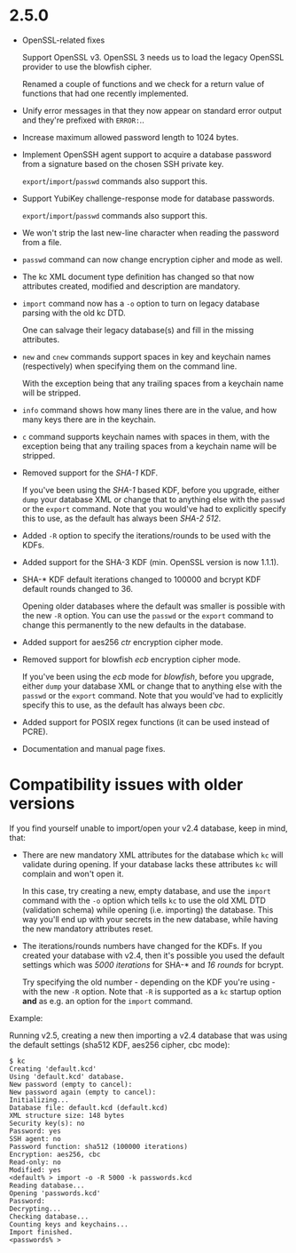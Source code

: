 # 2.5.0
* OpenSSL-related fixes

  Support OpenSSL v3.
  OpenSSL 3 needs us to load the legacy OpenSSL provider to use the blowfish cipher.

  Renamed a couple of functions and we check for a return value of functions that had one recently implemented.
* Unify error messages in that they now appear on standard error output and they're prefixed with `ERROR:`..
* Increase maximum allowed password length to 1024 bytes.
* Implement OpenSSH agent support to acquire a database password from a signature based on the chosen SSH private key.

  `export`/`import`/`passwd` commands also support this.
* Support YubiKey challenge-response mode for database passwords.

  `export`/`import`/`passwd` commands also support this.  
* We won't strip the last new-line character when reading the password from a file.
* `passwd` command can now change encryption cipher and mode as well.
* The kc XML document type definition has changed so that now attributes created, modified and description are mandatory.
* `import` command now has a `-o` option to turn on legacy database parsing with the old kc DTD.

  One can salvage their legacy database(s) and fill in the missing attributes.
* `new` and `cnew` commands support spaces in key and keychain names (respectively) when specifying them on the command line.

  With the exception being that any trailing spaces from a keychain name will be stripped.
* `info` command shows how many lines there are in the value, and how many keys there are in the keychain.
* `c` command supports keychain names with spaces in them, with the exception being that any trailing spaces from a keychain name will be stripped.
* Removed support for the _SHA-1_ KDF.

  If you've been using the _SHA-1_ based KDF, before you upgrade, either `dump` your database XML or change that to anything else with the `passwd` or the `export` command. Note that you would've had to explicitly specify this to use, as the default has always been _SHA-2 512_.
* Added `-R` option to specify the iterations/rounds to be used with the KDFs.
* Added support for the SHA-3 KDF (min. OpenSSL version is now 1.1.1).
* SHA-\* KDF default iterations changed to 100000 and bcrypt KDF default rounds changed to 36.

  Opening older databases where the default was smaller is possible with the new `-R` option. You can use the `passwd` or the `export` command to change this permanently to the new defaults in the database.
* Added support for aes256 _ctr_ encryption cipher mode.
* Removed support for blowfish _ecb_ encryption cipher mode.

  If you've been using the _ecb_ mode for _blowfish_, before you upgrade, either `dump` your database XML or change that to anything else with the `passwd` or the `export` command. Note that you would've had to explicitly specify this to use, as the default has always been _cbc_.
* Added support for POSIX regex functions (it can be used instead of PCRE).
* Documentation and manual page fixes.

# Compatibility issues with older versions
If you find yourself unable to import/open your v2.4 database, keep in mind, that:

* There are new mandatory XML attributes for the database which `kc` will validate during opening. If your database lacks these attributes `kc` will complain and won't open it.

  In this case, try creating a new, empty database, and use the `import` command with the `-o` option which tells `kc` to use the old XML DTD (validation schema) while opening (i.e. importing) the database. This way you'll end up with your secrets in the new database, while having the new mandatory attributes reset.
* The iterations/rounds numbers have changed for the KDFs. If you created your database with v2.4, then it's possible you used the default settings which was _5000 iterations_ for SHA-* and _16 rounds_ for bcrypt.

  Try specifying the old number - depending on the KDF you're using - with the new `-R` option. Note that `-R` is supported as a `kc` startup option **and** as e.g. an option for the `import` command.

Example:

Running v2.5, creating a new then importing a v2.4 database that was using the default settings (sha512 KDF, aes256 cipher, cbc mode):

```
$ kc
Creating 'default.kcd'
Using 'default.kcd' database.
New password (empty to cancel):
New password again (empty to cancel):
Initializing...
Database file: default.kcd (default.kcd)
XML structure size: 148 bytes
Security key(s): no
Password: yes
SSH agent: no
Password function: sha512 (100000 iterations)
Encryption: aes256, cbc
Read-only: no
Modified: yes
<default% > import -o -R 5000 -k passwords.kcd
Reading database...
Opening 'passwords.kcd'
Password:
Decrypting...
Checking database...
Counting keys and keychains...
Import finished.
<passwords% >
```
